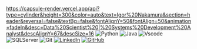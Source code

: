 
  
  https://capsule-render.vercel.app/api?type=cylinder&height=300&color=auto&text=Igor%20Nakamura&section=header&reversal=false&textBg=false&fontAlignY=50&fontAlign=50&animation=fadeIn&desc=Data%20Scientist%20|%20Systems%20Development%20Analyst&descAlignY=67&descSize=16
  ![Python](https://img.shields.io/badge/python-3670A0?style=for-the-badge&logo=python&logoColor=ffdd54) ![Java](https://img.shields.io/badge/java-%23ED8B00.svg?style=for-the-badge&logo=openjdk&logoColor=white) ![Vscode](https://img.shields.io/badge/Vscode-007ACC?style=for-the-badge&logo=visual-studio-code&logoColor=white) ![SQLServer](https://img.shields.io/badge/SQLServer-%23DB2A20.svg?style=flat-square&labelColor=%23414141&logo=microsoftsqlserver&logoColor=white) ![Git](https://img.shields.io/badge/GIT-E44C30?style=for-the-badge&logo=git&logoColor=white) [![LinkedIn](https://img.shields.io/badge/LinkedIn-0077B5?style=for-the-badge&logo=linkedin&logoColor=white)](https://www.linkedin.com/in/igmlnakamura/) [![GitHub](https://img.shields.io/badge/GitHub-100000?style=for-the-badge&logo=github&logoColor=white)](https://github.com/IgMiNa)

